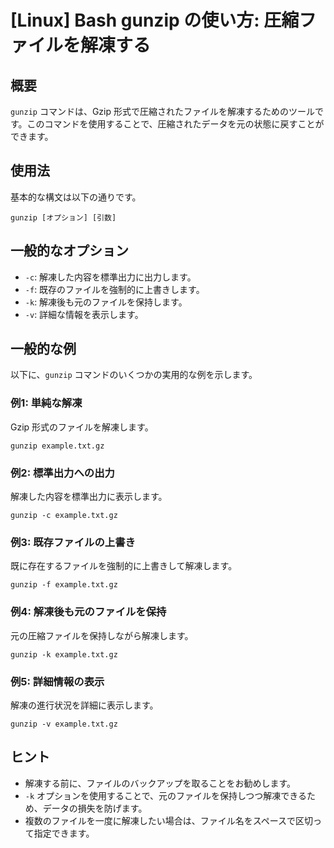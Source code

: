 # [Linux] Bash gunzip の使い方: 圧縮ファイルを解凍する

## 概要
`gunzip` コマンドは、Gzip 形式で圧縮されたファイルを解凍するためのツールです。このコマンドを使用することで、圧縮されたデータを元の状態に戻すことができます。

## 使用法
基本的な構文は以下の通りです。

```
gunzip [オプション] [引数]
```

## 一般的なオプション
- `-c`: 解凍した内容を標準出力に出力します。
- `-f`: 既存のファイルを強制的に上書きします。
- `-k`: 解凍後も元のファイルを保持します。
- `-v`: 詳細な情報を表示します。

## 一般的な例
以下に、`gunzip` コマンドのいくつかの実用的な例を示します。

### 例1: 単純な解凍
Gzip 形式のファイルを解凍します。
```
gunzip example.txt.gz
```

### 例2: 標準出力への出力
解凍した内容を標準出力に表示します。
```
gunzip -c example.txt.gz
```

### 例3: 既存ファイルの上書き
既に存在するファイルを強制的に上書きして解凍します。
```
gunzip -f example.txt.gz
```

### 例4: 解凍後も元のファイルを保持
元の圧縮ファイルを保持しながら解凍します。
```
gunzip -k example.txt.gz
```

### 例5: 詳細情報の表示
解凍の進行状況を詳細に表示します。
```
gunzip -v example.txt.gz
```

## ヒント
- 解凍する前に、ファイルのバックアップを取ることをお勧めします。
- `-k` オプションを使用することで、元のファイルを保持しつつ解凍できるため、データの損失を防げます。
- 複数のファイルを一度に解凍したい場合は、ファイル名をスペースで区切って指定できます。